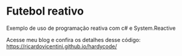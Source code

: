 # Futebol reativo
Exemplo de uso de programação reativa com c# e System.Reactive

Acesse meu blog e confira os detalhes desse código: https://ricardovicentini.github.io/hardycode/
